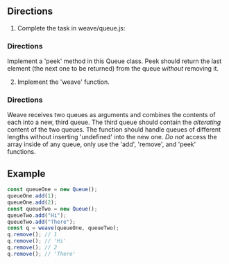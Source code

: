 ## Directions

1.  Complete the task in weave/queue.js:

### Directions

Implement a 'peek' method in this Queue class. Peek should return the last element (the next one to be returned) from the queue _without_ removing it.

2.  Implement the 'weave' function.

### Directions

Weave receives two queues as arguments and combines the contents of each into a new, third queue. The third queue should contain the _alterating_ content of the two queues. The function should handle queues of different lengths without inserting 'undefined' into the new one. _Do not_ access the array inside of any queue, only use the 'add', 'remove', and 'peek' functions.

## Example

```js
const queueOne = new Queue();
queueOne.add(1);
queueOne.add(2);
const queueTwo = new Queue();
queueTwo.add("Hi");
queueTwo.add("There");
const q = weave(queueOne, queueTwo);
q.remove(); // 1
q.remove(); // 'Hi'
q.remove(); // 2
q.remove(); // 'There'
```
